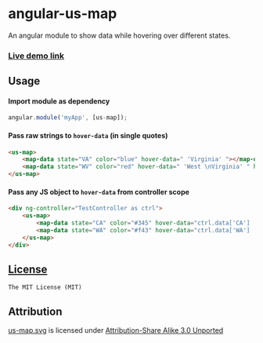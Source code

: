 # angular-us-map
An angular module to show data while hovering over different states.

### [Live demo link](https://rajasharan.github.io/angular-us-map)
 
## Usage
#### Import module as dependency
```js
angular.module('myApp', [us-map]);
```

#### Pass raw strings to `hover-data` (in single quotes)
```html
<us-map>
    <map-data state="VA" color="blue" hover-data=" 'Virginia' "></map-data>
    <map-data state="WV" color="red" hover-data=" 'West \nVirginia' " hover-padding="20px" hover-bg-color="grey" hover-color="yellow"></map-data>
</us-map>
```

#### Pass any JS object to `hover-data` from controller scope
```html
<div ng-controller="TestController as ctrl">
    <us-map>
        <map-data state="CA" color="#345" hover-data="ctrl.data['CA'] | json"></map-data>
        <map-data state="WA" color="#f43" hover-data="ctrl.data['WA'] | json"></map-data>
    </us-map>
</div>
```

## [License](/LICENSE)
    The MIT License (MIT)
    
## Attribution
[us-map.svg](https://commons.wikimedia.org/wiki/File:Blank_US_Map_(states_only).svg) is licensed under [Attribution-Share Alike 3.0 Unported](https://creativecommons.org/licenses/by-sa/3.0/deed.en)
